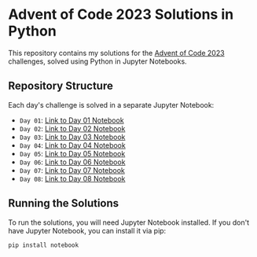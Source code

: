 # Advent of Code 2023 Solutions in Python

This repository contains my solutions for the [Advent of Code 2023](https://adventofcode.com/2023) challenges, solved using Python in Jupyter Notebooks.

## Repository Structure

Each day's challenge is solved in a separate Jupyter Notebook:

- `Day 01`: [Link to Day 01 Notebook](day_1/day1.ipynb)
- `Day 02`: [Link to Day 02 Notebook](day_2/day2.ipynb)
- `Day 03`: [Link to Day 03 Notebook](day_3/day3.ipynb)
- `Day 04`: [Link to Day 04 Notebook](day_4/day4.ipynb)
- `Day 05`: [Link to Day 05 Notebook](day_5/day5.ipynb)
- `Day 06`: [Link to Day 06 Notebook](day_6/day6.ipynb)
- `Day 07`: [Link to Day 07 Notebook](day_7/day7.ipynb)
- `Day 08`: [Link to Day 08 Notebook](day_8/day8.ipynb)

## Running the Solutions

To run the solutions, you will need Jupyter Notebook installed. If you don't have Jupyter Notebook, you can install it via pip:

```bash
pip install notebook

